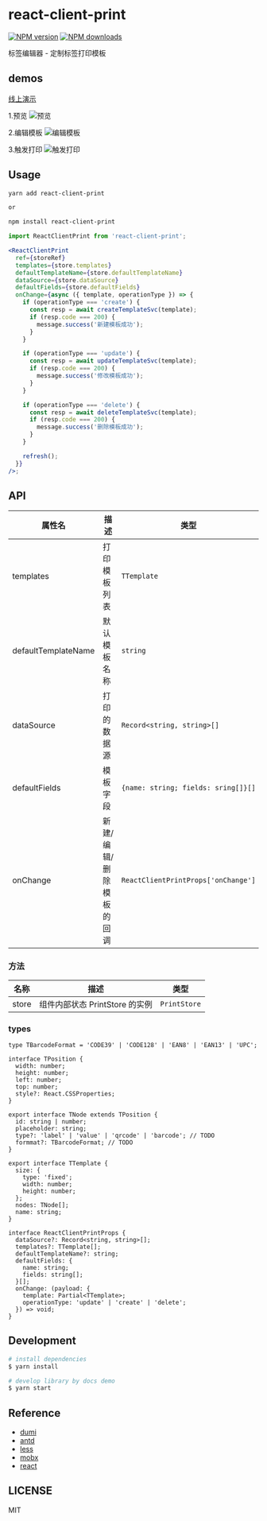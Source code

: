 # react-client-print

[![NPM version](https://img.shields.io/npm/v/react-client-print.svg?style=flat)](https://npmjs.org/package/react-client-print)
[![NPM downloads](http://img.shields.io/npm/dm/react-client-print.svg?style=flat)](https://npmjs.org/package/react-client-print)

标签编辑器 - 定制标签打印模板

## demos

[线上演示]()

1.预览
![预览](https://p.ipic.vip/8q8erb.png)

2.编辑模板
![编辑模板](https://p.ipic.vip/z28tao.png)

3.触发打印
![触发打印](https://p.ipic.vip/t0iqqc.png)

## Usage

```bash | pure
yarn add react-client-print

or

npm install react-client-print

```

```jsx
import ReactClientPrint from 'react-client-print';

<ReactClientPrint
  ref={storeRef}
  templates={store.templates}
  defaultTemplateName={store.defaultTemplateName}
  dataSource={store.dataSource}
  defaultFields={store.defaultFields}
  onChange={async ({ template, operationType }) => {
    if (operationType === 'create') {
      const resp = await createTemplateSvc(template);
      if (resp.code === 200) {
        message.success('新建模板成功');
      }
    }

    if (operationType === 'update') {
      const resp = await updateTemplateSvc(template);
      if (resp.code === 200) {
        message.success('修改模板成功');
      }
    }

    if (operationType === 'delete') {
      const resp = await deleteTemplateSvc(template);
      if (resp.code === 200) {
        message.success('删除模板成功');
      }
    }

    refresh();
  }}
/>;
```

## API

| 属性名              | 描述                     | 类型                                | 默认值      |
| ------------------- | ------------------------ | ----------------------------------- | ----------- |
| templates           | 打印模板列表             | `TTemplate`                         | `[]`        |
| defaultTemplateName | 默认模板名称             | `string`                            | `undefined` |
| dataSource          | 打印的数据源             | `Record<string, string>[]`          | `[]`        |
| defaultFields       | 模板字段                 | `{name: string; fields: sring[]}[]` | `[]`        |
| onChange            | 新建/编辑/删除模板的回调 | `ReactClientPrintProps['onChange']` | `undefined` |

### 方法

| 名称  | 描述                           | 类型         |
| ----- | ------------------------------ | ------------ |
| store | 组件内部状态 PrintStore 的实例 | `PrintStore` |

### types

```tsx | pure
type TBarcodeFormat = 'CODE39' | 'CODE128' | 'EAN8' | 'EAN13' | 'UPC';

interface TPosition {
  width: number;
  height: number;
  left: number;
  top: number;
  style?: React.CSSProperties;
}

export interface TNode extends TPosition {
  id: string | number;
  placeholder: string;
  type?: 'label' | 'value' | 'qrcode' | 'barcode'; // TODO
  formmat?: TBarcodeFormat; // TODO
}

export interface TTemplate {
  size: {
    type: 'fixed';
    width: number;
    height: number;
  };
  nodes: TNode[];
  name: string;
}

interface ReactClientPrintProps {
  dataSource?: Record<string, string>[];
  templates?: TTemplate[];
  defaultTemplateName?: string;
  defaultFields: {
    name: string;
    fields: string[];
  }[];
  onChange: (payload: {
    template: Partial<TTemplate>;
    operationType: 'update' | 'create' | 'delete';
  }) => void;
}
```

## Development

```bash
# install dependencies
$ yarn install

# develop library by docs demo
$ yarn start
```

## Reference

- [dumi](https://d.umijs.org/)
- [antd](https://ant-design.antgroup.com/components/overview-cn/)
- [less](https://less.bootcss.com/)
- [mobx](https://mobx.js.org/README.html)
- [react](https://react.dev/learn)

## LICENSE

MIT
